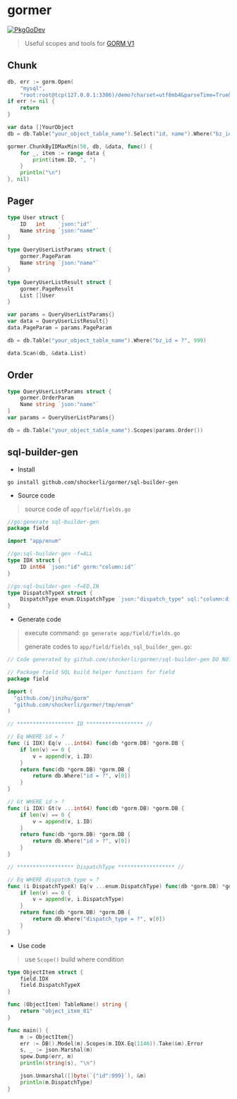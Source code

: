 # gormer
[![PkgGoDev](https://pkg.go.dev/badge/github.com/shockerli/gormer)](https://pkg.go.dev/github.com/shockerli/gormer)
> Useful scopes and tools for [GORM V1](https://github.com/jinzhu/gorm)


## Chunk
```go
db, err := gorm.Open(
    "mysql",
    "root:root@tcp(127.0.0.1:3306)/demo?charset=utf8mb4&parseTime=True&loc=Local&timeout=30s")
if err != nil {
    return
}

var data []YourObject
db = db.Table("your_object_table_name").Select("id, name").Where("bz_id = ?", 999)

gormer.ChunkByIDMaxMin(50, db, &data, func() {
    for _, item := range data {
        print(item.ID, ", ")
    }
    println("\n")
}, nil)
```

## Pager
```go
type User struct {
    ID   int    `json:"id"`
    Name string `json:"name"`
}

type QueryUserListParams struct {
    gormer.PageParam
    Name string `json:"name"`
}

type QueryUserListResult struct {
    gormer.PageResult
    List []User
}

var params = QueryUserListParams{}
var data = QueryUserListResult{}
data.PageParam = params.PageParam

db = db.Table("your_object_table_name").Where("bz_id = ?", 999)

data.Scan(db, &data.List)
```

## Order
```go
type QueryUserListParams struct {
    gormer.OrderParam
    Name string `json:"name"`
}
var params = QueryUserListParams{}

db = db.Table("your_object_table_name").Scopes(params.Order())
```

## sql-builder-gen
- Install

```shell
go install github.com/shockerli/gormer/sql-builder-gen
```

- Source code

> source code of `app/field/fields.go`

```go
//go:generate sql-builder-gen
package field

import "app/enum"

//go:sql-builder-gen -f=ALL
type IDX struct {
    ID int64 `json:"id" gorm:"column:id"`
}

//go:sql-builder-gen -f=EQ,IN
type DispatchTypeX struct {
    DispatchType enum.DispatchType `json:"dispatch_type" sql:"column:dispatch_type"`
}
```

- Generate code

> execute command: `go generate app/field/fields.go`
>
> generate codes to `app/field/fields_sql_builder_gen.go`:

```go
// Code generated by github.com/shockerli/gormer/sql-builder-gen DO NOT EDIT

// Package field SQL build helper functions for field
package field

import (
  "github.com/jinzhu/gorm"
  "github.com/shockerli/gormer/tmp/enum"
)

// ****************** ID ****************** //

// Eq WHERE id = ?
func (i IDX) Eq(v ...int64) func(db *gorm.DB) *gorm.DB {
    if len(v) == 0 {
        v = append(v, i.ID)
    }
    return func(db *gorm.DB) *gorm.DB {
        return db.Where("id = ?", v[0])
    }
}

// Gt WHERE id > ?
func (i IDX) Gt(v ...int64) func(db *gorm.DB) *gorm.DB {
    if len(v) == 0 {
        v = append(v, i.ID)
    }
    return func(db *gorm.DB) *gorm.DB {
        return db.Where("id > ?", v[0])
    }
}

// ****************** DispatchType ****************** //

// Eq WHERE dispatch_type = ?
func (i DispatchTypeX) Eq(v ...enum.DispatchType) func(db *gorm.DB) *gorm.DB {
    if len(v) == 0 {
        v = append(v, i.DispatchType)
    }
    return func(db *gorm.DB) *gorm.DB {
        return db.Where("dispatch_type = ?", v[0])
    }
}
```

- Use code
> use `Scope()` build where condition

```go
type ObjectItem struct {
    field.IDX
    field.DispatchTypeX
}

func (ObjectItem) TableName() string {
    return "object_item_01"
}

func main() {
    m := ObjectItem{}
    err := DB().Model(m).Scopes(m.IDX.Eq(1146)).Take(&m).Error
    s, _ := json.Marshal(m)
    spew.Dump(err, m)
    println(string(s), "\n")

    json.Unmarshal([]byte(`{"id":999}`), &m)
    println(m.DispatchType)
}
```
